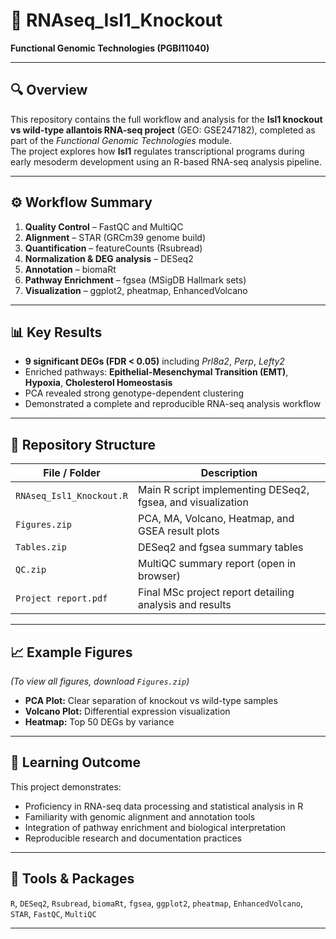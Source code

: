 # 🧬 RNAseq_Isl1_Knockout  
**Functional Genomic Technologies (PGBI11040)**  

---

## 🔍 Overview  
This repository contains the full workflow and analysis for the **Isl1 knockout vs wild-type allantois RNA-seq project** (GEO: GSE247182), completed as part of the *Functional Genomic Technologies* module.  
The project explores how **Isl1** regulates transcriptional programs during early mesoderm development using an R-based RNA-seq analysis pipeline.

---

## ⚙️ Workflow Summary  
1. **Quality Control** – FastQC and MultiQC  
2. **Alignment** – STAR (GRCm39 genome build)  
3. **Quantification** – featureCounts (Rsubread)  
4. **Normalization & DEG analysis** – DESeq2  
5. **Annotation** – biomaRt  
6. **Pathway Enrichment** – fgsea (MSigDB Hallmark sets)  
7. **Visualization** – ggplot2, pheatmap, EnhancedVolcano  

---

## 📊 Key Results  
- **9 significant DEGs (FDR < 0.05)** including *Prl8a2*, *Perp*, *Lefty2*  
- Enriched pathways: **Epithelial-Mesenchymal Transition (EMT)**, **Hypoxia**, **Cholesterol Homeostasis**  
- PCA revealed strong genotype-dependent clustering  
- Demonstrated a complete and reproducible RNA-seq analysis workflow  

---

## 📁 Repository Structure  

| File / Folder | Description |
|----------------|-------------|
| `RNAseq_Isl1_Knockout.R` | Main R script implementing DESeq2, fgsea, and visualization |
| `Figures.zip` | PCA, MA, Volcano, Heatmap, and GSEA result plots |
| `Tables.zip` | DESeq2 and fgsea summary tables |
| `QC.zip` | MultiQC summary report (open in browser) |
| `Project report.pdf` | Final MSc project report detailing analysis and results |

---

## 📈 Example Figures  
*(To view all figures, download `Figures.zip`)*  
- **PCA Plot:** Clear separation of knockout vs wild-type samples  
- **Volcano Plot:** Differential expression visualization  
- **Heatmap:** Top 50 DEGs by variance  

---

## 🧠 Learning Outcome  
This project demonstrates:  
- Proficiency in RNA-seq data processing and statistical analysis in R  
- Familiarity with genomic alignment and annotation tools  
- Integration of pathway enrichment and biological interpretation  
- Reproducible research and documentation practices  

---

## 🧩 Tools & Packages  
`R`, `DESeq2`, `Rsubread`, `biomaRt`, `fgsea`, `ggplot2`, `pheatmap`, `EnhancedVolcano`, `STAR`, `FastQC`, `MultiQC`

---

